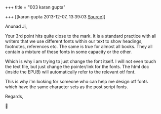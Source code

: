 +++
title = "003 karan gupta"

+++
[[karan gupta	2013-12-07, 13:39:03 [Source](https://groups.google.com/g/samskrita/c/SAwluF3H7dw)]]



Anunad Ji,

  

Your 3rd point hits quite close to the mark. It is a standard practice with all writers that we use different fonts within our text to show headings, footnotes, references etc. The same is true for almost all books. They all contain a mixture of these fonts in some capacity or the other.

  

Which is why i am trying to just change the font itself. I will not even touch the text file, but just change the pointer/link for the fonts. The html doc (inside the EPUB) will automatically refer to the relevant otf font.

  

This is why i'm looking for someone who can help me design otf fonts which have the same character sets as the post script fonts.

  

Regards,



